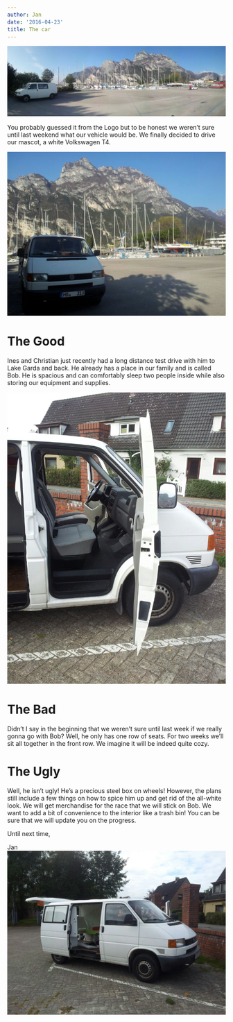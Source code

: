 ```yaml
---
author: Jan
date: '2016-04-23'
title: The car
---
```


![Image](./images/1.jpg)

You probably guessed it from the Logo but to be honest we weren’t sure until
last weekend what our vehicle would be.
We finally decided to drive our mascot, a white Volkswagen T4.

![Image](./images/2.jpg)

# The Good
Ines and Christian just recently had a long distance test drive with him to
Lake Garda and back. He already has a place in our family and is called Bob. He
is spacious and can comfortably sleep two people inside while also storing our
equipment and supplies.

![Image](./images/3.jpg)

# The Bad
Didn’t I say in the beginning that we weren’t sure until last week if we really
gonna go with Bob? Well, he only has one row of seats. For two weeks we’ll sit
all together in the front row. We imagine it will be indeed quite cozy.

# The Ugly
Well, he isn’t ugly! He’s a precious steel box on wheels! However, the plans
still include a few things on how to spice him up and get rid of the all-white
look. We will get merchandise for the race that we will stick on Bob. We want
to add a bit of convenience to the interior like a trash bin! You can be sure
that we will update you on the progress.

Until next time,

Jan
![Image](./images/4.jpg)
